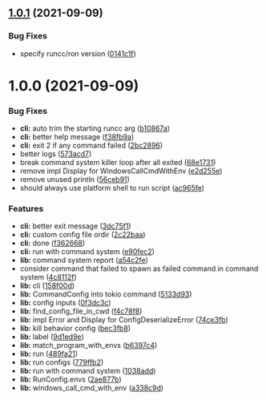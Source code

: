 ## [1.0.1](https://github.com/runcc-rs/runcc/compare/v1.0.0...v1.0.1) (2021-09-09)


### Bug Fixes

* specify runcc/ron version ([0141c1f](https://github.com/runcc-rs/runcc/commit/0141c1f9e64ba2893586696264db8da02648bee9))

# 1.0.0 (2021-09-09)


### Bug Fixes

* **cli:** auto trim the starting runcc arg ([b10867a](https://github.com/runcc-rs/runcc/commit/b10867ab70accc803d1ee8e47cd51026f2d22b4f))
* **cli:** better help message ([f38fb9a](https://github.com/runcc-rs/runcc/commit/f38fb9a378a8d738038e88344f4feeae13f18bbb))
* **cli:** exit 2 if any command failed ([2bc2896](https://github.com/runcc-rs/runcc/commit/2bc2896ff7223a46e929538b3c776e246c9df584))
* better logs ([573acd7](https://github.com/runcc-rs/runcc/commit/573acd73ce214c11e60d8635426cfc8ecabd8a8b))
* break command system killer loop after all exited ([68e1731](https://github.com/runcc-rs/runcc/commit/68e1731352e59940f469a0c29bd8ce119b8b5292))
* remove impl Display for WindowsCallCmdWithEnv ([e2d255e](https://github.com/runcc-rs/runcc/commit/e2d255e4952e161daa0bf68c0094551798eb85cb))
* remove unused println ([56ceb91](https://github.com/runcc-rs/runcc/commit/56ceb910c6ac924bfae30e5247814f6536dabede))
* should always use platform shell to run script ([ac965fe](https://github.com/runcc-rs/runcc/commit/ac965fe6698e35060ca92c4a9e00fd09db19a0ce))


### Features

* **cli:** better exit message ([3dc75f1](https://github.com/runcc-rs/runcc/commit/3dc75f12e039cb1e5e2b3b413fa24ed279c00f55))
* **cli:** custom config file ordir ([2c22baa](https://github.com/runcc-rs/runcc/commit/2c22baa8b87f98e8155e09f351866bcfa30b69e7))
* **cli:** done ([f362668](https://github.com/runcc-rs/runcc/commit/f3626688019fb37518360b6ecb5157baafac4a00))
* **cli:** run with command system ([e90fec2](https://github.com/runcc-rs/runcc/commit/e90fec247d3017cab27416205f68931c82b27b0b))
* **lib:** command system report ([a54c2fe](https://github.com/runcc-rs/runcc/commit/a54c2fe1a3651aa315b6e9f8043cad0c8925aba5))
* consider command that failed to spawn as failed command in command system ([4c8112f](https://github.com/runcc-rs/runcc/commit/4c8112f91cb987f007a9b470592b4b5830854fdb))
* **lib:** cli ([158f00d](https://github.com/runcc-rs/runcc/commit/158f00deda95cadda6712c20ff8d864503bf9a43))
* **lib:** CommandConfig into tokio command ([5133d93](https://github.com/runcc-rs/runcc/commit/5133d93567bd55821bc31161fdcd98f3fe610bda))
* **lib:** config inputs ([0f3dc3c](https://github.com/runcc-rs/runcc/commit/0f3dc3c21c36a1af91fc3e29b16c6d53fb516b86))
* **lib:** find_config_file_in_cwd ([f4c78f8](https://github.com/runcc-rs/runcc/commit/f4c78f8a5518bb09d4bce7ccf2821490aca255c8))
* **lib:** impl Error and Display for ConfigDeserializeError ([74ce3fb](https://github.com/runcc-rs/runcc/commit/74ce3fb9865db76466d8b7cc9614dff3d223a73a))
* **lib:** kill behavior config ([bec3fb8](https://github.com/runcc-rs/runcc/commit/bec3fb804f038a1f7b1894b0e78f301870d37218))
* **lib:** label ([9d1ed9e](https://github.com/runcc-rs/runcc/commit/9d1ed9e9456a11f527a7a7dd15633db231640ea9))
* **lib:** match_program_with_envs ([b6397c4](https://github.com/runcc-rs/runcc/commit/b6397c4765e6f0460c581d6cfef4b08a60db0fd2))
* **lib:** run ([489fa21](https://github.com/runcc-rs/runcc/commit/489fa21c3b7ddeea1f3ba16574215e9d03fa364f))
* **lib:** run configs ([779ffb2](https://github.com/runcc-rs/runcc/commit/779ffb24a093904423a95ca2652157fa38a9a90f))
* **lib:** run with command system ([1038add](https://github.com/runcc-rs/runcc/commit/1038add0e266128a97e0a8305f0cea15b2c6e517))
* **lib:** RunConfig.envs ([2ae877b](https://github.com/runcc-rs/runcc/commit/2ae877b2d1152ddf8190dbc70d3ff9ce3616abbb))
* **lib:** windows_call_cmd_with_env ([a338c9d](https://github.com/runcc-rs/runcc/commit/a338c9dfb9186acd9aee3b1da70b94ff192dfe09))
